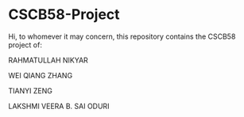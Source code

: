 # CSCB58-Project

Hi, to whomever it may concern, this repository contains the CSCB58 project of:

RAHMATULLAH NIKYAR

WEI QIANG ZHANG

TIANYI ZENG

LAKSHMI VEERA B. SAI ODURI
